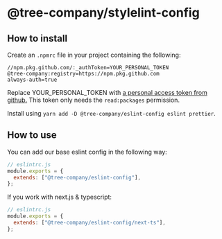 # @tree-company/stylelint-config

## How to install
Create an `.npmrc` file in your project containing the following:
```
//npm.pkg.github.com/:_authToken=YOUR_PERSONAL_TOKEN
@tree-company:registry=https://npm.pkg.github.com
always-auth=true
```
Replace YOUR_PERSONAL_TOKEN with [a personal access token from github.](https://docs.github.com/en/authentication/keeping-your-account-and-data-secure/creating-a-personal-access-token) This token only needs the `read:packages` permission.

Install using `yarn add -D @tree-company/eslint-config eslint prettier`.

## How to use
You can add our base eslint config in the following way:
```js
// eslintrc.js
module.exports = {
  extends: ["@tree-company/eslint-config"],
};
```

If you work with next.js & typescript:
```js
// eslintrc.js
module.exports = {
  extends: ["@tree-company/eslint-config/next-ts"],
};
```
